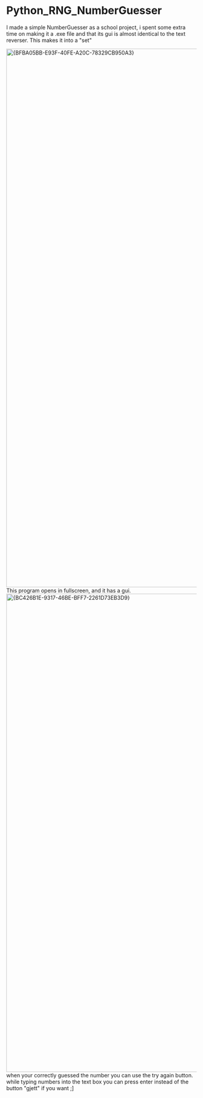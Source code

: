 # Python_RNG_NumberGuesser
I made a simple NumberGuesser as a school project, i spent some extra time on making it a .exe file and that its gui is almost identical to the text reverser. This makes it into a "set"


<img width="2545" height="1422" alt="{BFBA05BB-E93F-40FE-A20C-78329CB950A3}" src="https://github.com/user-attachments/assets/a7fddb91-19b9-4f99-939c-f7a4eaf3f970" />
This program opens in fullscreen, and it has a gui.


<img width="2536" height="1263" alt="{BC426B1E-9317-46BE-BFF7-2261D73EB3D9}" src="https://github.com/user-attachments/assets/55516546-c7fb-4f8e-b890-f616bc8b1b3e" />
when your correctly guessed the number you can use the try again button. while typing numbers into the text box you can press enter instead of the button "gjett" if you want ;]
